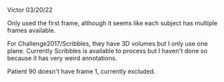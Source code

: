 Victor 03/20/22

Only used the first frame, although it seems like each subject has multiple frames available.

For Challenge2017/Scribbles, they have 3D volumes but I only use one plane. Currently Scribbles is available to process
but I haven't done so because it has very weird annotations.

Patient 90 doesn't have frame 1, currently excluded.